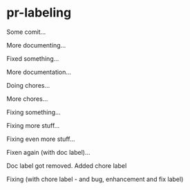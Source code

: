 # pr-labeling

Some comit...

More documenting...

Fixed something...

More documentation...

Doing chores...

More chores...

Fixing something...

Fixing more stuff...

Fixing even more stuff...

Fixen again (with doc label)...

Doc label got removed. Added chore label

Fixing (with chore label - and bug, enhancement and fix label)